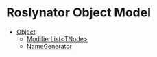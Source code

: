 # Roslynator Object Model

* [Object](https://docs.microsoft.com/en-us/dotnet/api/system.object)
  * [ModifierList\<TNode>](Roslynator/CSharp/ModifierList-1/README.md)
  * [NameGenerator](Roslynator/NameGenerator/README.md)
